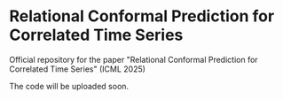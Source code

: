 # Relational Conformal Prediction for Correlated Time Series

Official repository for the paper "Relational Conformal Prediction for Correlated Time Series" (ICML 2025)

The code will be uploaded soon.
